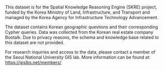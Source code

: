 This dataset is for the Spatial Knowledge Reasoning Engine (SKRE) project, funded by the Korea Ministry of Land, Infrastructure, and Transport and managed by the Korea Agency for Infrastructure Technology Advancement.

The dataset contains Korean geographic questions and their corresponding Cypher queries. Data was collected from the Korean real estate company Bootalk. Due to privacy reasons, the schema and knowledge base related to this dataset are not provided.

For research inquiries and access to the data, please contact a member of the Seoul National University GIS lab. More information can be found at: https://gislbs.net/members/
